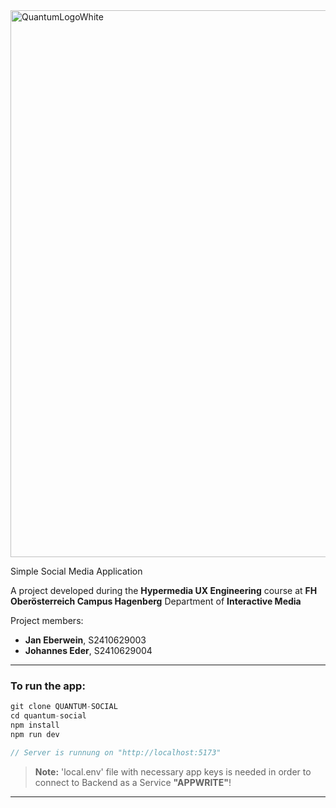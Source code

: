 <img width="875" alt="QuantumLogoWhite" src="https://github.com/user-attachments/assets/6f965906-1251-490b-8bf8-c61c2605f1ab">

Simple Social Media Application



A project developed during the **Hypermedia UX Engineering** course at **FH Oberösterreich Campus Hagenberg** Department of **Interactive Media**

Project members:
- **Jan Eberwein**, S2410629003
- **Johannes Eder**, S2410629004

---

### To run the app: 
```js
git clone QUANTUM-SOCIAL
cd quantum-social
npm install
npm run dev

// Server is runnung on "http://localhost:5173"
```

>  **Note:** 'local.env' file with necessary app keys is needed in order to connect to Backend as a Service **"APPWRITE"**!

---
